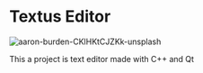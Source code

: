# Textus Editor

![aaron-burden-CKlHKtCJZKk-unsplash](https://github.com/NathanBnvn/Text_editor/assets/45998296/1fb405b1-0f25-4dd7-9b08-6acb8bb10419)

This a project is text editor made with C++ and Qt

